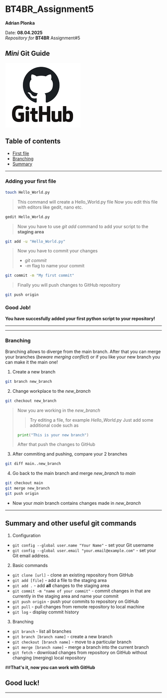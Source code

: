 # BT4BR_Assignment5 

**Adrian Plonka**

Date: **08.04.2025**   
*Repository for* **BT4BR** Assignment#5


## *Mini* Git Guide

![Like emote](images/gitimg.png)

## Table of contents
 - [First file](#Adding-your-first-file)
 - [Branching](#Branching)
 - [Summary](#Summary-and-other-useful-git-commands)
 
***

### Adding your first file


```bash
touch Hello_World.py
```

 > This command will create a Hello_World.py file
 > Now you edit this file with editors like gedit, nano etc.
 
 ```bash
 gedit Hello_World.py
 ```
 
 > Now you have to use *git add* command to add your script to the **staging area**
 
 ```bash
 git add -u "Hello_World.py"
 ```
 > Now you have to commit your changes
 > - *git commit* 
 > - *-m* flag to name your commit
 
 ```bash
 git commit -m "My first commit"
 ```
 
 > Finally you will push changes to GitHub repository
 
 ```bash
 git push origin
 ```
 
### **Good Job!**  
 **You have succesfully added your first python script to your repository!**
 
 ***
 
 ***
 
### Branching 

Branching allows to diverge from the main branch. After that you can merge your branches (*beware merging conflict*) or if you like your new branch you can make it the main one!

1. Create a new branch

```bash
git branch new_branch
```

2. Change workplace to the *new_branch*

```bash
git checkout new_branch
```

> Now you are working in the *new_branch*
>> Try editing a file, for example *Hello_World.py*
>> Just add some additional code such as 
>```python
>print("This is your new branch")
>```
> After that push the changes to GitHub

3. After commiting and pushing, compare your 2 branches

```bash
git diff main..new_branch
```

4. Go back to the main branch and merge *new_branch* to *main* 

```bash
git checkout main
git merge new_branch
git push origin
```

- Now your *main* branch contains changes made in *new_branch*

***

## Summary and other useful git commands

1. Configuration
 - `git config --global user.name "Your Name"` - set your Git username
 - `git config --global user.email "your.email@example.com"` - set your Git email address.
2. Basic commands
 - `git clone [url]` - clone an existing repository from GitHub
 - `git add [file]` - add a file to the staging area
 - `git add .` - add **all** changes to the staging area
 - `git commit -m "name of your commit"` - commit changes in that are currently in the staging area and name your commit
 - `git push origin` - push your commits to repository on GitHub
 - `git pull` - pull changes from remote repository to local machine
 - `git log` - display commit history
 3. Branching
 - `git branch` - list all branches
 - `git branch [branch name]` - create a new branch
 - `git checkout [branch name]` - move to a particular branch
 - `git merge [branch name]` - merge a branch into the current branch
 - `git fetch` - download changes from repository on GitHub without changing (merging) local repository
 
##**That's it, now you can work with GitHub**  
## Good luck!

***











 
 
 
 
 
 
